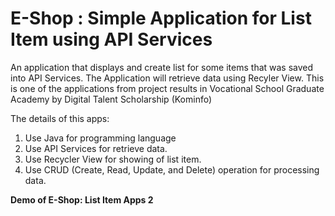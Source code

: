 # E-Shop : Simple Application for List Item using API Services
An application that displays and create list for some items that was saved into API Services. The Application will retrieve data using Recyler View. This is one of the applications from project results in Vocational School Graduate Academy by Digital Talent Scholarship (Kominfo)

The details of this apps:

1. Use Java for programming language
2. Use API Services for retrieve data.
3. Use Recycler View for showing of list item.
4. Use CRUD (Create, Read, Update, and Delete) operation for processing data.


<b> Demo of E-Shop: List Item Apps 2 </b> 

